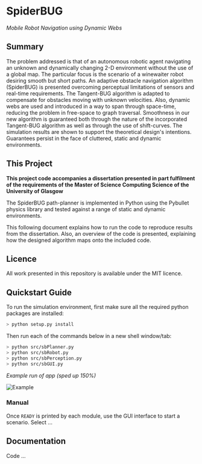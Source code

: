 # SpiderBUG 
_Mobile Robot Navigation using Dynamic Webs_

## Summary

The problem addressed is that of an autonomous robotic agent navigating an unknown and dynamically changing 2-D environment without the use of a global map. The particular focus is the scenario of a winewaiter robot desiring smooth but short paths. An adaptive obstacle navigation algorithm (SpiderBUG) is presented overcoming perceptual limitations of sensors and real-time requirements. The Tangent-BUG algorithm is adapted to compensate for obstacles moving with unknown velocities. Also, dynamic webs are used and introduced in a way to span through space-time, reducing the problem in free-space to graph traversal. Smoothness in our new algorithm is guaranteed both through the nature of the incorporated Tangent-BUG algorithm as well as through the use of shift-curves. The simulation results are shown to support the theoretical design's intentions. Guarantees persist in the face of cluttered, static and dynamic environments.

## This Project

**This project code accompanies a dissertation presented in part fulfilment of the requirements of the Master of Science Computing Science of the University of Glasgow**

The SpiderBUG path-planner is implemented in Python using the Pybullet physics library and tested against a range of static and dynamic environments.

This following document explains how to run the code to reproduce results from the dissertation. Also, an overview of the code is presented, explaining how the designed algorithm maps onto the included code.

## Licence

All work presented in this repository is available under the MIT licence.

## Quickstart Guide

To run the simulation environment, first make sure all the required python packages are installed:

``` bash
> python setup.py install
```

Then run each of the commands below in a new shell window/tab:

````bash
> python src/sbPlanner.py
> python src/sbRobot.py
> python src/sbPerception.py
> python src/sbGUI.py
````

*Example run of app (sped up 150%)*

![Example](https://raw.githubusercontent.com/the-jojo/SpiderBUG/master/md_files/overview.gif "Usage of Simulation Environment")

### Manual

Once `READY` is printed by each module, use the GUI interface to start a scenario. Select ...

## Documentation

Code ...
